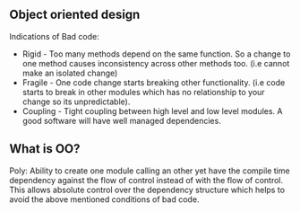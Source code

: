 ## Object oriented design
Indications of Bad code:
* Rigid - Too many methods depend on the same function. So a change to one method causes inconsistency across other methods too. (i.e cannot make an isolated change)
* Fragile - One code change starts breaking other functionality. (i.e code starts to break in other modules which has no relationship to your change so its unpredictable).
* Coupling - Tight coupling between high level and low level modules. A good software will have well managed dependencies.

## What is OO?
Poly: Ability to create one module calling an other yet have the compile time dependency against the flow of control instead of with the flow of control. This allows absolute control over the dependency structure which helps to avoid the above mentioned conditions of bad code.

